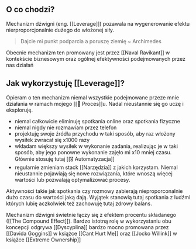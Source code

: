 ## O co chodzi? 
Mechanizm dźwigni (eng. [[Leverage]]) pozawala na wygenerowanie efektu nierproporcjonalnie dużego do włożonej siły. 

> Dajcie mi punkt podparcia a poruszę ziemię ~ Archimedes

Obecnie mechanizm ten promowany jest przez [[Naval Ravikant]] w kontekście biznesowym oraz ogólnej efektywności podejmowanych przez nas działań

## Jak wykorzystuję [[Leverage]]?
Opieram o ten mechanizm niemal wszystkie podejmowane przeze mnie działania w ramach mojego [[💫 Proces]]u. Nadal nieustannie się go uczę i eksploruję. 

- niemal całkowicie eliminuję spotkania online oraz spotkania fizyczne
- niemal nigdy nie rozmawiam przez telefon
- projektuję swoje źródła przychodu w taki sposób, aby raz włożony wysiłek zwracał się x1000 razy
- wkładam większy wysiłek w wykonanie zadania, realizując je w taki sposób, aby jego ponowne wykonanie zajęło mi x10 mniej czasu. Głównie stosuję tutaj [[🎖️ Automatyzacja]]
- regularnie zmieniam stack [[Narzędzia]] z jakich korzystam. Niemal nieustannie pojawiają się nowe rozwiązania, które wnoszą więcej wartości lub pozwalają optymalizować procesy.

Aktywności takie jak spotkania czy rozmowy zabierają nieproporconalnie dużo czasu do wartości jaką dają. Wyjątek stanowią tutaj spotkania z ludźmi których lubię aczkolwiek też zachowuję tutaj zdrowy balans.

Mechanizm dźwigni świetnie łączy się z efektem procentu składanego ([[The Compound Effect]]). Bardzo istotną rolę w wykorzystaniu obu koncepcji odgrywa [[Dyscyplina]] bardzo mocno promowana przez [[Davida Goggins]] w książce [[Cant Hurt Me]] oraz [[Jocko Willink]] w książce [[Extreme Ownership]]